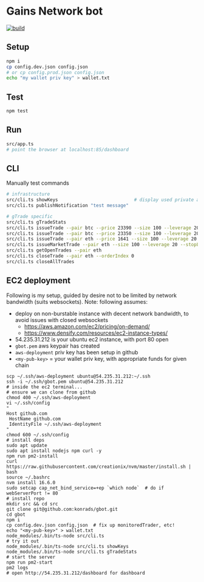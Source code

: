 # Gains Network bot

[![build](../../workflows/build/badge.svg)](../../actions/workflows/build.yml)

## Setup

```sh
npm i
cp config.dev.json config.json
# or cp config.prod.json config.json
echo "my wallet priv key" > wallet.txt
```

## Test

```sh
npm test
```

## Run

```sh
src/app.ts
# point the browser at localhost:85/dashboard
```

## CLI

Manually test commands

```sh
# infrastructure
src/cli.ts showKeys                            # display used private and public keys
src/cli.ts publishNotification "test message"

# gTrade specific
src/cli.ts gTradeStats
src/cli.ts issueTrade --pair btc --price 23390 --size 100 --leverage 20 --stopLoss 0 --takeProfit 23500 --slippage 0.01             # buy:  price > mark
src/cli.ts issueTrade --pair btc --price 23350 --size 100 --leverage 20 --stopLoss 23500 --takeProfit 0 --slippage 0.01 --dir sell  # sell: price < mark
src/cli.ts issueTrade --pair eth --price 1641 --size 100 --leverage 20 --stopLoss 0 --takeProfit 1650 --slippage 0.01
src/cli.ts issueMarketTrade --pair eth --size 100 --leverage 20 --stopLoss 0 --takeProfit 1650 --slippage 0.01
src/cli.ts getOpenTrades --pair eth
src/cli.ts closeTrade --pair eth --orderIndex 0
src/cli.ts closeAllTrades
```

## EC2 deployment

Following is my setup, guided by desire not to be limited by network bandwidth (suits websockets). Note: following assumes:

- deploy on non-burstable instance with decent network bandwidth, to avoid issues with closed websockets
  - https://aws.amazon.com/ec2/pricing/on-demand/
  - https://www.densify.com/resources/ec2-instance-types/
- 54.235.31.212 is your ubuntu ec2 instance, with port 80 open
- `gbot.pem` aws keypair has created
- `aws-deployment` priv key has been setup in github
- `<my-pub-key>` = your wallet priv key, with appropriate funds for given chain

```shell
scp ~/.ssh/aws-deployment ubuntu@54.235.31.212:~/.ssh
ssh -i ~/.ssh/gbot.pem ubuntu@54.235.31.212
# inside the ec2 terminal...
# ensure we can clone from github
chmod 400 ~/.ssh/aws-deployment
vi ~/.ssh/config
"
Host github.com
 HostName github.com
 IdentityFile ~/.ssh/aws-deployment
"
chmod 600 ~/.ssh/config
# install deps
sudo apt update
sudo apt install nodejs npm curl -y
npm run pm2-install
curl https://raw.githubusercontent.com/creationix/nvm/master/install.sh | bash
source ~/.bashrc
nvm install 16.6.0
sudo setcap cap_net_bind_service=+ep `which node`  # do if webServerPort != 80
# install repo
mkdir src && cd src
git clone git@github.com:konrads/gbot.git
cd gbot
npm i
cp config.dev.json config.json  # fix up monitoredTrader, etc!
echo "<my-pub-key>" > wallet.txt
node_modules/.bin/ts-node src/cli.ts
# try it out
node_modules/.bin/ts-node src/cli.ts showKeys
node_modules/.bin/ts-node src/cli.ts gTradeStats
# start the server
npm run pm2-start
pm2 logs
# open http://54.235.31.212/dashboard for dashboard
```
